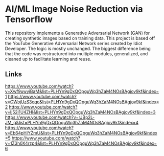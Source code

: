 # AI/ML Image Noise Reduction via Tensorflow

This repository implements a Generative Adversarial Network (GAN) for creating
synthetic images based on training data.  This project is based off the YouTube
Generative Adversarial Network series created by Idiot Developer.  The logic is
mostly unchanged.  The biggest difference being that the code was restructured
into multiple modules, generalized, and cleaned up to facilitate learning and
reuse.

## Links
https://www.youtube.com/watch?v=Xwf9uwyiBaM&list=PLHYn9gDxQOpguWq3hZaM4NOsBAgjov9kf&index=1
https://www.youtube.com/watch?v=CWojUzS3cqc&list=PLHYn9gDxQOpguWq3hZaM4NOsBAgjov9kf&index=2
https://www.youtube.com/watch?v=Ij52i1U4ZHI&list=PLHYn9gDxQOpguWq3hZaM4NOsBAgjov9kf&index=3
https://www.youtube.com/watch?v=rJBp2L-JM_g&list=PLHYn9gDxQOpguWq3hZaM4NOsBAgjov9kf&index=4
https://www.youtube.com/watch?v=Eb64pHIYZmU&list=PLHYn9gDxQOpguWq3hZaM4NOsBAgjov9kf&index=5
https://www.youtube.com/watch?v=1Z3h0X4rzp4&list=PLHYn9gDxQOpguWq3hZaM4NOsBAgjov9kf&index=6
